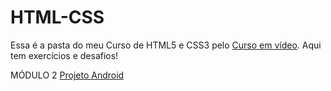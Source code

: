 # HTML-CSS
 Essa é a pasta do meu Curso de HTML5 e CSS3 pelo <a href="https://www.cursoemvideo.com/" target="_blank">Curso em vídeo</a>. Aqui tem exercícios e desafios!

 MÓDULO 2
 <a href="https://www.brunagafo.github.io/HTML-CSS/MÓDULO-2/Desafios/desafio10" target="_blank">Projeto Android</a>
